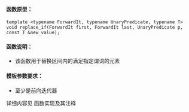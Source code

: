 
#### 函数原型：
```
template <typename ForwardIt, typename UnaryPredicate, typename T>
void replace_if(ForwardIt first, ForwardIt last, UnaryPredicate p, const T &new_value);
```

#### 函数说明：
* 该函数用于替换区间内的满足指定谓词的元素

#### 模板参数要求：
* 至少是前向迭代器

详细内容见 函数实现及其注释

